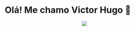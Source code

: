 # Olá! Me chamo Victor Hugo 👋

<p align="center" >
  <img src="https://github-readme-stats.vercel.app/api/top-langs/?username=liiddell&layout=compact&theme=transparent" />
</p>
